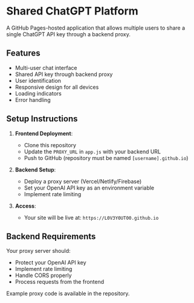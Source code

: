 # Shared ChatGPT Platform

A GitHub Pages-hosted application that allows multiple users to share a single ChatGPT API key through a backend proxy.

## Features

- Multi-user chat interface
- Shared API key through backend proxy
- User identification
- Responsive design for all devices
- Loading indicators
- Error handling

## Setup Instructions

1. **Frontend Deployment**:
   - Clone this repository
   - Update the `PROXY_URL` in `app.js` with your backend URL
   - Push to GitHub (repository must be named `[username].github.io`)

2. **Backend Setup**:
   - Deploy a proxy server (Vercel/Netlify/Firebase)
   - Set your OpenAI API key as an environment variable
   - Implement rate limiting

3. **Access**:
   - Your site will be live at: `https://L0V3Y0UT00.github.io`

## Backend Requirements

Your proxy server should:
- Protect your OpenAI API key
- Implement rate limiting
- Handle CORS properly
- Process requests from the frontend

Example proxy code is available in the repository.
